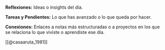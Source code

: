**Reflexiones:** Ideas o insights del día.

**Tareas y Pendientes:** Lo que has avanzado o lo que queda por hacer.

**Conexiones:** Enlaces a notas más estructuradas o a proyectos en los que se relaciona lo que viviste o aprendiste ese día.

[[@casaaruta_1981]]